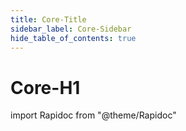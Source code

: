 ```yaml
---
title: Core-Title
sidebar_label: Core-Sidebar
hide_table_of_contents: true
---
```


# Core-H1

import Rapidoc from "@theme/Rapidoc"

<Rapidoc apiUrl="/v1.0/migrationProxy">
</Rapidoc>

